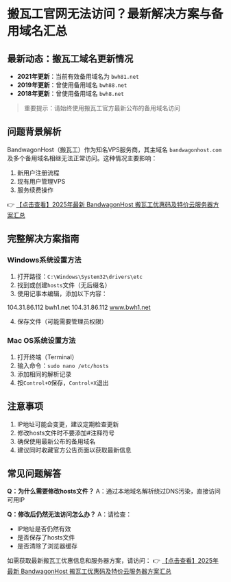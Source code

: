 # 搬瓦工官网无法访问？最新解决方案与备用域名汇总

## 最新动态：搬瓦工域名更新情况

- **2021年更新**：当前有效备用域名为 `bwh81.net`
- **2019年更新**：曾使用备用域名 `bwh88.net`
- **2018年更新**：曾使用备用域名 `bwh8.net`

> 重要提示：请始终使用搬瓦工官方最新公布的备用域名访问

## 问题背景解析

BandwagonHost（搬瓦工）作为知名VPS服务商，其主域名 `bandwagonhost.com` 及多个备用域名相继无法正常访问。这种情况主要影响：

1. 新用户注册流程
2. 现有用户管理VPS
3. 服务续费操作

👉 [【点击查看】2025年最新 BandwagonHost 搬瓦工优惠码及特价云服务器方案汇总](https://bit.ly/banwagon)

## 完整解决方案指南

### Windows系统设置方法

1. 打开路径：`C:\Windows\System32\drivers\etc`
2. 找到或创建`hosts`文件（无后缀名）
3. 使用记事本编辑，添加以下内容：

104.31.86.112 bwh1.net
104.31.86.112 www.bwh1.net

4. 保存文件（可能需要管理员权限）

### Mac OS系统设置方法

1. 打开终端（Terminal）
2. 输入命令：`sudo nano /etc/hosts`
3. 添加相同的解析记录
4. 按`Control+O`保存，`Control+X`退出

## 注意事项

1. IP地址可能会变更，建议定期检查更新
2. 修改hosts文件时不要添加#注释符号
3. 确保使用最新公布的备用域名
4. 建议同时收藏官方公告页面以获取最新信息

## 常见问题解答

**Q：为什么需要修改hosts文件？**
A：通过本地域名解析绕过DNS污染，直接访问可用IP

**Q：修改后仍然无法访问怎么办？**
A：请检查：
- IP地址是否仍然有效
- 是否保存了hosts文件
- 是否清除了浏览器缓存

如需获取最新搬瓦工优惠信息和服务器方案，请访问：
👉 [【点击查看】2025年最新 BandwagonHost 搬瓦工优惠码及特价云服务器方案汇总](https://bit.ly/banwagon)